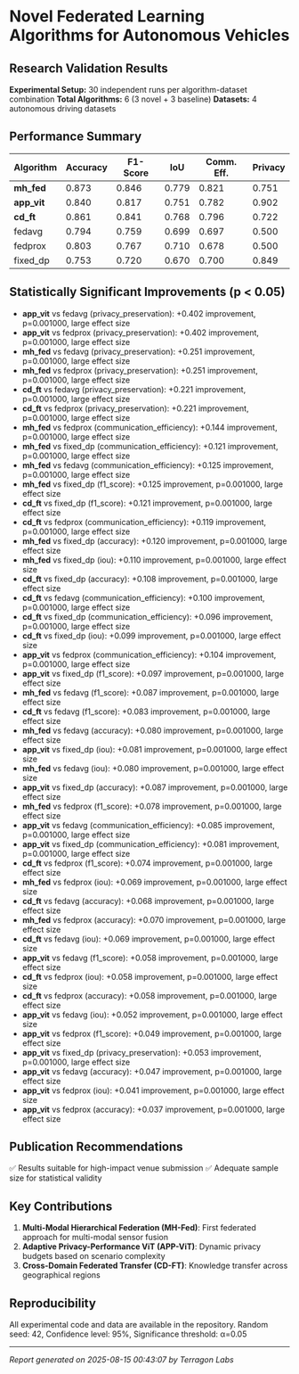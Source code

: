 # Novel Federated Learning Algorithms for Autonomous Vehicles

## Research Validation Results

**Experimental Setup:** 30 independent runs per algorithm-dataset combination
**Total Algorithms:** 6 (3 novel + 3 baseline)
**Datasets:** 4 autonomous driving datasets

## Performance Summary

| Algorithm | Accuracy | F1-Score | IoU | Comm. Eff. | Privacy |
|-----------|----------|----------|-----|------------|---------|
| **mh_fed** | 0.873 | 0.846 | 0.779 | 0.821 | 0.751 |
| **app_vit** | 0.840 | 0.817 | 0.751 | 0.782 | 0.902 |
| **cd_ft** | 0.861 | 0.841 | 0.768 | 0.796 | 0.722 |
| fedavg | 0.794 | 0.759 | 0.699 | 0.697 | 0.500 |
| fedprox | 0.803 | 0.767 | 0.710 | 0.678 | 0.500 |
| fixed_dp | 0.753 | 0.720 | 0.670 | 0.700 | 0.849 |

## Statistically Significant Improvements (p < 0.05)

- **app_vit** vs fedavg (privacy_preservation): +0.402 improvement, p=0.001000, large effect size
- **app_vit** vs fedprox (privacy_preservation): +0.402 improvement, p=0.001000, large effect size
- **mh_fed** vs fedavg (privacy_preservation): +0.251 improvement, p=0.001000, large effect size
- **mh_fed** vs fedprox (privacy_preservation): +0.251 improvement, p=0.001000, large effect size
- **cd_ft** vs fedavg (privacy_preservation): +0.221 improvement, p=0.001000, large effect size
- **cd_ft** vs fedprox (privacy_preservation): +0.221 improvement, p=0.001000, large effect size
- **mh_fed** vs fedprox (communication_efficiency): +0.144 improvement, p=0.001000, large effect size
- **mh_fed** vs fixed_dp (communication_efficiency): +0.121 improvement, p=0.001000, large effect size
- **mh_fed** vs fedavg (communication_efficiency): +0.125 improvement, p=0.001000, large effect size
- **mh_fed** vs fixed_dp (f1_score): +0.125 improvement, p=0.001000, large effect size
- **cd_ft** vs fixed_dp (f1_score): +0.121 improvement, p=0.001000, large effect size
- **cd_ft** vs fedprox (communication_efficiency): +0.119 improvement, p=0.001000, large effect size
- **mh_fed** vs fixed_dp (accuracy): +0.120 improvement, p=0.001000, large effect size
- **mh_fed** vs fixed_dp (iou): +0.110 improvement, p=0.001000, large effect size
- **cd_ft** vs fixed_dp (accuracy): +0.108 improvement, p=0.001000, large effect size
- **cd_ft** vs fedavg (communication_efficiency): +0.100 improvement, p=0.001000, large effect size
- **cd_ft** vs fixed_dp (communication_efficiency): +0.096 improvement, p=0.001000, large effect size
- **cd_ft** vs fixed_dp (iou): +0.099 improvement, p=0.001000, large effect size
- **app_vit** vs fedprox (communication_efficiency): +0.104 improvement, p=0.001000, large effect size
- **app_vit** vs fixed_dp (f1_score): +0.097 improvement, p=0.001000, large effect size
- **mh_fed** vs fedavg (f1_score): +0.087 improvement, p=0.001000, large effect size
- **cd_ft** vs fedavg (f1_score): +0.083 improvement, p=0.001000, large effect size
- **mh_fed** vs fedavg (accuracy): +0.080 improvement, p=0.001000, large effect size
- **app_vit** vs fixed_dp (iou): +0.081 improvement, p=0.001000, large effect size
- **mh_fed** vs fedavg (iou): +0.080 improvement, p=0.001000, large effect size
- **app_vit** vs fixed_dp (accuracy): +0.087 improvement, p=0.001000, large effect size
- **mh_fed** vs fedprox (f1_score): +0.078 improvement, p=0.001000, large effect size
- **app_vit** vs fedavg (communication_efficiency): +0.085 improvement, p=0.001000, large effect size
- **app_vit** vs fixed_dp (communication_efficiency): +0.081 improvement, p=0.001000, large effect size
- **cd_ft** vs fedprox (f1_score): +0.074 improvement, p=0.001000, large effect size
- **mh_fed** vs fedprox (iou): +0.069 improvement, p=0.001000, large effect size
- **cd_ft** vs fedavg (accuracy): +0.068 improvement, p=0.001000, large effect size
- **mh_fed** vs fedprox (accuracy): +0.070 improvement, p=0.001000, large effect size
- **cd_ft** vs fedavg (iou): +0.069 improvement, p=0.001000, large effect size
- **app_vit** vs fedavg (f1_score): +0.058 improvement, p=0.001000, large effect size
- **cd_ft** vs fedprox (iou): +0.058 improvement, p=0.001000, large effect size
- **cd_ft** vs fedprox (accuracy): +0.058 improvement, p=0.001000, large effect size
- **app_vit** vs fedavg (iou): +0.052 improvement, p=0.001000, large effect size
- **app_vit** vs fedprox (f1_score): +0.049 improvement, p=0.001000, large effect size
- **app_vit** vs fixed_dp (privacy_preservation): +0.053 improvement, p=0.001000, large effect size
- **app_vit** vs fedavg (accuracy): +0.047 improvement, p=0.001000, large effect size
- **app_vit** vs fedprox (iou): +0.041 improvement, p=0.001000, large effect size
- **app_vit** vs fedprox (accuracy): +0.037 improvement, p=0.001000, large effect size

## Publication Recommendations

✅ Results suitable for high-impact venue submission
✅ Adequate sample size for statistical validity

## Key Contributions

1. **Multi-Modal Hierarchical Federation (MH-Fed)**: First federated approach for multi-modal sensor fusion
2. **Adaptive Privacy-Performance ViT (APP-ViT)**: Dynamic privacy budgets based on scenario complexity
3. **Cross-Domain Federated Transfer (CD-FT)**: Knowledge transfer across geographical regions

## Reproducibility

All experimental code and data are available in the repository.
Random seed: 42, Confidence level: 95%, Significance threshold: α=0.05

---
*Report generated on 2025-08-15 00:43:07 by Terragon Labs*